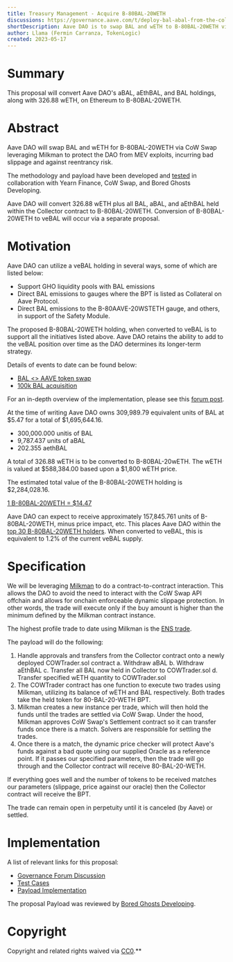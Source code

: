 ```yaml
---
title: Treasury Management - Acquire B-80BAL-20WETH
discussions: https://governance.aave.com/t/deploy-bal-abal-from-the-collector-contract/9747
shortDescription: Aave DAO is to swap BAL and wETH to B-80BAL-20WETH via CoW Swap using Milkman to prevent MEV attacks and bad price slippage whilst mitigating reentrancy risk. 
author: Llama (Fermin Carranza, TokenLogic)
created: 2023-05-17
---
```


# Summary

This proposal will convert Aave DAO's aBAL, aEthBAL, and BAL holdings, along with 326.88 wETH, on Ethereum to B-80BAL-20WETH.

# Abstract

Aave DAO will swap BAL and wETH for B-80BAL-20WETH via CoW Swap leveraging Milkman to protect the DAO from MEV exploits, incurring bad slippage and against reentrancy risk.

The methodology and payload have been developed and [tested](https://etherscan.io/tx/0x670b63d82a8d99b5aac74d25310e7ffa45c4dce2af9e1b5a265b0c84e90eba9f) in collaboration with Yearn Finance, CoW Swap, and Bored Ghosts Developing. 

Aave DAO will convert 326.88 wETH plus all BAL, aBAL, and aEthBAL held within the Collector contract to B-80BAL-20WETH. Conversion of B-80BAL-20WETH to veBAL will occur via a separate proposal.

# Motivation

Aave DAO can utilize a veBAL holding in several ways, some of which are listed below:

* Support GHO liquidity pools with BAL emissions
* Direct BAL emissions to gauges where the BPT is listed as Collateral on Aave Protocol.
* Direct BAL emissions to the B-80AAVE-20WSTETH gauge, and others, in support of the Safety Module.

The proposed B-80BAL-20WETH holding, when converted to veBAL is to support all the initiatives listed above. Aave DAO retains the ability to add to the veBAL position over time as the DAO determines its longer-term strategy.

Details of events to date can be found below:

* [BAL <> AAVE token swap](https://governance.aave.com/t/arc-strategic-partnership-with-balancer-part-1/7617)
* [100k BAL acquisition](https://governance.aave.com/t/arc-strategic-partnership-with-balancer-part-2/7813)

For an in-depth overview of the implementation, please see this [forum post](https://governance.aave.com/t/deploy-bal-abal-from-the-collector-contract/9747/8).

At the time of writing Aave DAO owns 309,989.79 equivalent units of BAL at $5.47 for a total of $1,695,644.16. 

* 300,000.000 unitis of BAL
* 9,787.437 units of aBAL
* 202.355 aethBAL

A total of  326.88 wETH is to be converted to B-80BAL-20wETH. The wETH is valued at $588,384.00 based upon a $1,800 wETH price.

The estimated total value of the B-80BAL-20WETH holding is $2,284,028.16. 

[1 B-80BAL-20WETH = $14.47](https://etherscan.io/token/0x5c6ee304399dbdb9c8ef030ab642b10820db8f56)

Aave DAO can expect to receive approximately 157,845.761 units of B-80BAL-20WETH, minus price impact, etc. This places Aave DAO within the [top 30 B-80BAL-20WETH holders](https://dune.com/balancerlabs/veBAL-Analysis). When converted to veBAL, this is equivalent to 1.2% of the current veBAL supply. 

# Specification

We will be leveraging [Milkman](https://github.com/charlesndalton/milkman) to do a contract-to-contract interaction. This allows the DAO to avoid the need to interact with the CoW Swap API offchain and allows for onchain enforceable dynamic slippage protection. In other words, the trade will execute only if the buy amount is higher than the minimum defined by the Milkman contract instance.

The highest profile trade to date using Milkman is the [ENS trade](https://docs.ens.domains/v/governance/governance-proposals/term-3/ep3.3-executable-sell-eth-to-usdc#specification).

The payload will do the following:

1. Handle approvals and transfers from the Collector contract onto a newly deployed COWTrader.sol contract
    a. Withdraw aBAL
    b. Withdraw aEthBAL
    c. Transfer all BAL now held in Collector to COWTrader.sol
    d. Transfer specified wETH quantity to COWTrader.sol
3. The COWTrader contract has one function to execute two trades using Milkman, utilizing its balance of wETH and BAL respectively. Both trades take the held token for 80-BAL-20-WETH BPT.
4. Milkman creates a new instance per trade, which will then hold the funds until the trades are settled via CoW Swap. Under the hood, Milkman approves CoW Swap's Settlement contract so it can transfer funds once there is a match. Solvers are responsible for settling the trades.
5. Once there is a match, the dynamic price checker will protect Aave's funds against a bad quote using our supplied Oracle as a reference point. If it passes our specified parameters, then the trade will go through and the Collector contract will receive 80-BAL-20-WETH.

If everything goes well and the number of tokens to be received matches our parameters (slippage, price against our oracle) then the Collector contract will receive the BPT.

The trade can remain open in perpetuity until it is canceled (by Aave) or settled.

# Implementation

A list of relevant links for this proposal:

* [Governance Forum Discussion](https://governance.aave.com/t/arfc-deploy-ethereum-collector-contract/12205)
* [Test Cases](https://github.com/bgd-labs/aave-proposals/blob/main/src/AaveV2CollectorSwap80BAL20WETH_20230403/AaveV2CollectorSwapTest.t.sol)
* [Payload Implementation](https://github.com/bgd-labs/aave-proposals/blob/main/src/AaveV2CollectorSwap80BAL20WETH_20230403/AaveV2CollectorSwap80BAL20WETH_20230403_Payload.sol)

The proposal Payload was reviewed by [Bored Ghosts Developing](https://bgdlabs.com/).

# Copyright

Copyright and related rights waived via [CC0](https://creativecommons.org/publicdomain/zero/1.0/).**